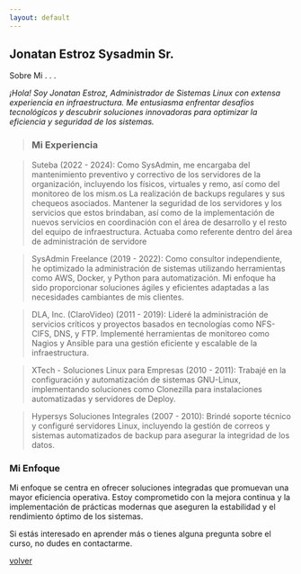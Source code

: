 ```yaml
---
layout: default
---
```


## Jonatan Estroz Sysadmin Sr.

Sobre Mi . . .

_¡Hola! Soy Jonatan Estroz, Administrador de Sistemas Linux con extensa experiencia en infraestructura. Me entusiasma enfrentar desafíos tecnológicos y descubrir soluciones innovadoras para optimizar la eficiencia y seguridad de los sistemas._



> ### Mi Experiencia

> Suteba (2022 - 2024): Como SysAdmin, me encargaba del mantenimiento preventivo y correctivo de los servidores de la organización, incluyendo los físicos, virtuales y remo, así como del monitoreo de los mism.os La realización de backups regulares y sus chequeos asociados.
Mantener la seguridad de los servidores y los servicios que estos brindaban, así como de la implementación de nuevos servicios en coordinación con el área de desarrollo y el resto del equipo de infraestructura.
Actuaba como referente dentro del área de administración de servidore

> SysAdmin Freelance (2019 - 2022): Como consultor independiente, he optimizado la administración de sistemas utilizando herramientas como AWS, Docker, y Python para automatización. Mi enfoque ha sido proporcionar soluciones ágiles y eficientes adaptadas a las necesidades cambiantes de mis clientes.

> DLA, Inc. (ClaroVideo) (2011 - 2019): Lideré la administración de servicios críticos y proyectos basados en tecnologías como NFS-CIFS, DNS, y FTP. Implementé herramientas de monitoreo como Nagios y Ansible para una gestión eficiente y escalable de la infraestructura.

> XTech - Soluciones Linux para Empresas (2010 - 2011): Trabajé en la configuración y automatización de sistemas GNU-Linux, implementando soluciones como Clonezilla para instalaciones automatizadas y servidores de Deploy.

> Hypersys Soluciones Integrales (2007 - 2010): Brindé soporte técnico y configuré servidores Linux, incluyendo la gestión de correos y sistemas automatizados de backup para asegurar la integridad de los datos.

### Mi Enfoque

Mi enfoque se centra en ofrecer soluciones integradas que promuevan una mayor eficiencia operativa. Estoy comprometido con la mejora continua y la implementación de prácticas modernas que aseguren la estabilidad y el rendimiento óptimo de los sistemas.

Si estás interesado en aprender más o tienes alguna pregunta sobre el curso, no dudes en contactarme.

[volver](./)
